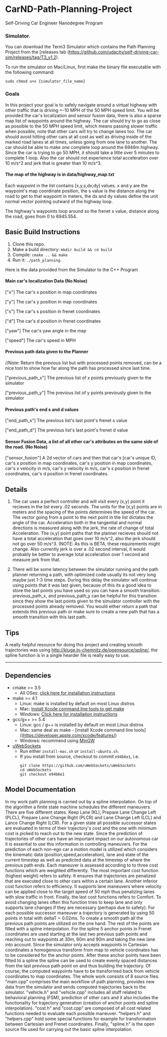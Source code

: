 # CarND-Path-Planning-Project
Self-Driving Car Engineer Nanodegree Program
   
### Simulator.
You can download the Term3 Simulator which contains the Path Planning Project from the [releases tab (https://github.com/udacity/self-driving-car-sim/releases/tag/T3_v1.2).  

To run the simulator on Mac/Linux, first make the binary file executable with the following command:
```shell
sudo chmod u+x {simulator_file_name}
```

### Goals
In this project your goal is to safely navigate around a virtual highway with other traffic that is driving +-10 MPH of the 50 MPH speed limit. You will be provided the car's localization and sensor fusion data, there is also a sparse map list of waypoints around the highway. The car should try to go as close as possible to the 50 MPH speed limit, which means passing slower traffic when possible, note that other cars will try to change lanes too. The car should avoid hitting other cars at all cost as well as driving inside of the marked road lanes at all times, unless going from one lane to another. The car should be able to make one complete loop around the 6946m highway. Since the car is trying to go 50 MPH, it should take a little over 5 minutes to complete 1 loop. Also the car should not experience total acceleration over 10 m/s^2 and jerk that is greater than 10 m/s^3.

#### The map of the highway is in data/highway_map.txt
Each waypoint in the list contains  [x,y,s,dx,dy] values. x and y are the waypoint's map coordinate position, the s value is the distance along the road to get to that waypoint in meters, the dx and dy values define the unit normal vector pointing outward of the highway loop.

The highway's waypoints loop around so the frenet s value, distance along the road, goes from 0 to 6945.554.

## Basic Build Instructions

1. Clone this repo.
2. Make a build directory: `mkdir build && cd build`
3. Compile: `cmake .. && make`
4. Run it: `./path_planning`.

Here is the data provided from the Simulator to the C++ Program

#### Main car's localization Data (No Noise)

["x"] The car's x position in map coordinates

["y"] The car's y position in map coordinates

["s"] The car's s position in frenet coordinates

["d"] The car's d position in frenet coordinates

["yaw"] The car's yaw angle in the map

["speed"] The car's speed in MPH

#### Previous path data given to the Planner

//Note: Return the previous list but with processed points removed, can be a nice tool to show how far along
the path has processed since last time. 

["previous_path_x"] The previous list of x points previously given to the simulator

["previous_path_y"] The previous list of y points previously given to the simulator

#### Previous path's end s and d values 

["end_path_s"] The previous list's last point's frenet s value

["end_path_d"] The previous list's last point's frenet d value

#### Sensor Fusion Data, a list of all other car's attributes on the same side of the road. (No Noise)

["sensor_fusion"] A 2d vector of cars and then that car's [car's unique ID, car's x position in map coordinates, car's y position in map coordinates, car's x velocity in m/s, car's y velocity in m/s, car's s position in frenet coordinates, car's d position in frenet coordinates. 

## Details

1. The car uses a perfect controller and will visit every (x,y) point it recieves in the list every .02 seconds. The units for the (x,y) points are in meters and the spacing of the points determines the speed of the car. The vector going from a point to the next point in the list dictates the angle of the car. Acceleration both in the tangential and normal directions is measured along with the jerk, the rate of change of total Acceleration. The (x,y) point paths that the planner recieves should not have a total acceleration that goes over 10 m/s^2, also the jerk should not go over 50 m/s^3. (NOTE: As this is BETA, these requirements might change. Also currently jerk is over a .02 second interval, it would probably be better to average total acceleration over 1 second and measure jerk from that.

2. There will be some latency between the simulator running and the path planner returning a path, with optimized code usually its not very long maybe just 1-3 time steps. During this delay the simulator will continue using points that it was last given, because of this its a good idea to store the last points you have used so you can have a smooth transition. previous_path_x, and previous_path_y can be helpful for this transition since they show the last points given to the simulator controller with the processed points already removed. You would either return a path that extends this previous path or make sure to create a new path that has a smooth transition with this last path.

## Tips

A really helpful resource for doing this project and creating smooth trajectories was using http://kluge.in-chemnitz.de/opensource/spline/, the spline function is in a single hearder file is really easy to use.

---

## Dependencies

* cmake >= 3.5
  * All OSes: [click here for installation instructions](https://cmake.org/install/)
* make >= 4.1
  * Linux: make is installed by default on most Linux distros
  * Mac: [install Xcode command line tools to get make](https://developer.apple.com/xcode/features/)
  * Windows: [Click here for installation instructions](http://gnuwin32.sourceforge.net/packages/make.htm)
* gcc/g++ >= 5.4
  * Linux: gcc / g++ is installed by default on most Linux distros
  * Mac: same deal as make - [install Xcode command line tools]((https://developer.apple.com/xcode/features/)
  * Windows: recommend using [MinGW](http://www.mingw.org/)
* [uWebSockets](https://github.com/uWebSockets/uWebSockets)
  * Run either `install-mac.sh` or `install-ubuntu.sh`.
  * If you install from source, checkout to commit `e94b6e1`, i.e.
    ```
    git clone https://github.com/uWebSockets/uWebSockets 
    cd uWebSockets
    git checkout e94b6e1
    ```

## Model Documentation

In my work path planning is carried out by a spline interpolation.
On top of the algorithm a finite state machine schedules the different maneuvers. There are five different states. Keep Lane (KL), Prepare Lane Change Left (PLCL), Prepare Lane Change Right (PLCR) and Lane Change Left (LCL) and Lance Change Right (LCR). For a given state all possible successor states are evaluated in terms of their trajectory's cost and the one with minimum cost is picked to reach out to the new state. Since the prediction of trajectories of other cars have an important impact on our autonomous car it is essential to use this information in controlling maneuvers. For the prediction of each non-ego car a motion model is utilized which considers the kinematic data (position,speed,acceleration), lane and state of the current timestep as well as predicted data at the timestep of where the previous path ends. Each maneuver is assessed according to to three cost functions which are weighted differently. The most important cost function (highest weight) refers to safety. It ensures that trajectories are penalized that are executed close to other cars within a certain lane. Another inferior cost function refers to efficiency. It supports lane maneuvers where velocity can be applied close to the target speed of 50 mph thus penalizing lanes with slow traffic in front. Finally, the last cost functions refers to Comfort. To avoid changing lanes often this function tries to keep lane and only supports lane changes if they are necessary (perhaps due to safety).
For each possible successor maneuver a trajectory is generated by using 50 points in total with deltaT = 0.02ms. To create a smooth path all the previous path points are utilized on the one hand. The rest of the points are filled with a spline interpolation. For the spline 5 anchor points in Frenet coordinates are used starting at the last two previous path points and reaching out to waypoints at 30m, 60m and 90m and taking the new lane into account. Since the simulator only accepts waypoints in Cartesian coordinates a homogenous transform from map to vehicle coordinates has to be considered for the anchor points. After these anchor points have been fitted to a spline the spline can be used to create evenly spaced distances from the last previous path point on and thus building the trajectory. Of course, the computed waypoints have to be transformed back from vehicle coordinates to map coordinates.
The whole work consists of 8 source files. "main.cpp" comprises the main workflow of path planning, provides new data from the simulator and sends computed trajectories back to the simulator. "vehicle.h" and "vehicle.cpp" includes all stuff related to behavioral planning (FSM), prediction of other cars and it also includes the functionality for trajectory generation (creation of anchor points and spline interpolation). "cost.h" and "cost.cpp" are composed of all cost related functions needed to evaluate each possible maneuver. "helpers.h" and "helpers.cpp" hold some special functions for example for transformation between Cartesian and Frenet coordinates. Finally, "spline.h" is the open source file used for carrying out the basic spline interpolation.  
